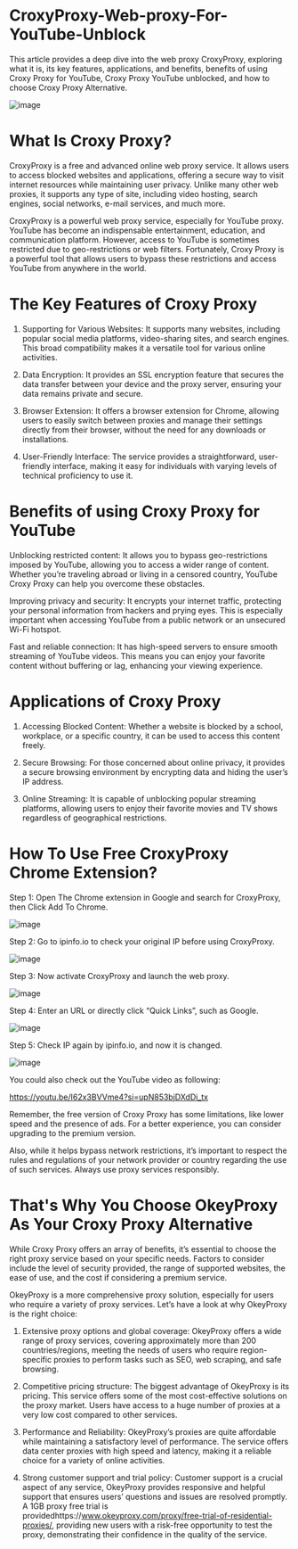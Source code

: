 # CroxyProxy-Web-proxy-For-YouTube-Unblock
This article provides a deep dive into the web proxy CroxyProxy, exploring what it is, its key features, applications, and benefits, benefits of using Croxy Proxy for YouTube, Croxy Proxy YouTube unblocked, and how to choose Croxy Proxy Alternative.

![image](https://github.com/OkeyProxyCom/CroxyProxy-Web-proxy-For-YouTube-Unblock/assets/150340973/26e8166a-21e1-4436-9a07-970035ce90fe)

# What Is Croxy Proxy?
CroxyProxy is a free and advanced online web proxy service. It allows users to access blocked websites and applications, offering a secure way to visit internet resources while maintaining user privacy. Unlike many other web proxies, it supports any type of site, including video hosting, search engines, social networks, e-mail services, and much more.

CroxyProxy is a powerful web proxy service, especially for YouTube proxy. YouTube has become an indispensable entertainment, education, and communication platform. However, access to YouTube is sometimes restricted due to geo-restrictions or web filters. Fortunately, Croxy Proxy is a powerful tool that allows users to bypass these restrictions and access YouTube from anywhere in the world.

# The Key Features of Croxy Proxy
1. Supporting for Various Websites: It supports many websites, including popular social media platforms, video-sharing sites, and search engines. This broad compatibility makes it a versatile tool for various online activities.

2. Data Encryption: It provides an SSL encryption feature that secures the data transfer between your device and the proxy server, ensuring your data remains private and secure.

3. Browser Extension: It offers a browser extension for Chrome, allowing users to easily switch between proxies and manage their settings directly from their browser, without the need for any downloads or installations.

4. User-Friendly Interface: The service provides a straightforward, user-friendly interface, making it easy for individuals with varying levels of technical proficiency to use it.

# Benefits of using Croxy Proxy for YouTube
Unblocking restricted content: It allows you to bypass geo-restrictions imposed by YouTube, allowing you to access a wider range of content. Whether you’re traveling abroad or living in a censored country, YouTube Croxy Proxy can help you overcome these obstacles.

Improving privacy and security: It encrypts your internet traffic, protecting your personal information from hackers and prying eyes. This is especially important when accessing YouTube from a public network or an unsecured Wi-Fi hotspot.

Fast and reliable connection: It has high-speed servers to ensure smooth streaming of YouTube videos. This means you can enjoy your favorite content without buffering or lag, enhancing your viewing experience.

# Applications of Croxy Proxy
1. Accessing Blocked Content: Whether a website is blocked by a school, workplace, or a specific country, it can be used to access this content freely.

2. Secure Browsing: For those concerned about online privacy, it provides a secure browsing environment by encrypting data and hiding the user’s IP address.

3. Online Streaming: It is capable of unblocking popular streaming platforms, allowing users to enjoy their favorite movies and TV shows regardless of geographical restrictions.

# How To Use Free CroxyProxy Chrome Extension?
Step 1: Open The Chrome extension in Google and search for CroxyProxy, then Click Add To Chrome.

![image](https://github.com/OkeyProxyCom/CroxyProxy-Web-proxy-For-YouTube-Unblock/assets/150340973/3402eb03-9e23-4d20-b227-dd94c3465711)

Step 2: Go to ipinfo.io to check your original IP before using CroxyProxy.

![image](https://github.com/OkeyProxyCom/CroxyProxy-Web-proxy-For-YouTube-Unblock/assets/150340973/5effab7f-225f-4abf-98e6-3ee0ea1aa3e6)

Step 3: Now activate CroxyProxy and launch the web proxy.

![image](https://github.com/OkeyProxyCom/CroxyProxy-Web-proxy-For-YouTube-Unblock/assets/150340973/df5c6451-51cf-4b36-8687-736eb014fd01)

Step 4: Enter an URL or directly click “Quick Links”, such as Google.

![image](https://github.com/OkeyProxyCom/CroxyProxy-Web-proxy-For-YouTube-Unblock/assets/150340973/46437150-497c-4d3f-bff0-d2491c5d6696)

Step 5: Check IP again by ipinfo.io, and now it is changed.

![image](https://github.com/OkeyProxyCom/CroxyProxy-Web-proxy-For-YouTube-Unblock/assets/150340973/beea1a32-43c3-4487-8bf6-c50af9bf74c1)

You could also check out the YouTube video as following:

https://youtu.be/I62x3BVVme4?si=upN853bjDXdDi_tx

Remember, the free version of Croxy Proxy has some limitations, like lower speed and the presence of ads. For a better experience, you can consider upgrading to the premium version.

Also, while it helps bypass network restrictions, it’s important to respect the rules and regulations of your network provider or country regarding the use of such services. Always use proxy services responsibly. 

# That's Why You Choose OkeyProxy As Your Croxy Proxy Alternative
While Croxy Proxy offers an array of benefits, it’s essential to choose the right proxy service based on your specific needs. Factors to consider include the level of security provided, the range of supported websites, the ease of use, and the cost if considering a premium service.

OkeyProxy is a more comprehensive proxy solution, especially for users who require a variety of proxy services. Let’s have a look at why OkeyProxy is the right choice:

1. Extensive proxy options and global coverage: OkeyProxy offers a wide range of proxy services, covering approximately more than 200 countries/regions, meeting the needs of users who require region-specific proxies to perform tasks such as SEO, web scraping, and safe browsing.

2. Competitive pricing structure: The biggest advantage of OkeyProxy is its pricing. This service offers some of the most cost-effective solutions on the proxy market. Users have access to a huge number of proxies at a very low cost compared to other services.

3. Performance and Reliability: OkeyProxy’s proxies are quite affordable while maintaining a satisfactory level of performance. The service offers data center proxies with high speed and latency, making it a reliable choice for a variety of online activities.

4. Strong customer support and trial policy: Customer support is a crucial aspect of any service, OkeyProxy provides responsive and helpful support that ensures users’ questions and issues are resolved promptly. A 1GB proxy free trial is providedhttps://www.okeyproxy.com/proxy/free-trial-of-residential-proxies/, providing new users with a risk-free opportunity to test the proxy, demonstrating their confidence in the quality of the service.
